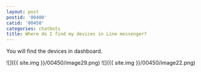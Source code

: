 ```yaml
---
layout: post
postid: '00400'
catid: '00450'
categories: chatbots
title: Where do I find my devices in Line messenger?
---
```


You will find the devices in dashboard.

  ![]({{ site.img }}/00450/image29.png)  ![]({{ site.img }}/00450/image22.png)